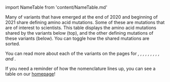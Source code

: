 import NameTable from 'content/NameTable.md'

Many of variants that have emerged at the end of 2020 and beginning of 2021 share defining amino acid mutations. Some of these are mutations that are of interest to scientists. This table displays the amino acid mutations shared by the variants below (top), and the other defining mutations of these variants (below). You can toggle how the shared mutations are sorted.

You can read more about each of the variants on the pages for <Var name="20I (Alpha, V1)" prefix=""/>, <Var name="20H (Beta, V2)" prefix=""/>, <Var name="20J (Gamma, V3)" prefix=""/>, <Var name="21A (Delta)" prefix=""/>, <Var name="21B (Kappa)" prefix=""/>, <Var name="21C (Epsilon)" prefix=""/>, <Var name="21D (Eta)" prefix=""/>, <Var name="21F (Iota)" prefix=""/>, <Var name="21H (Mu)" prefix=""/>, and <Var name="21K" prefix=""/>.

If you need a reminder of how the nomenclature lines up, you can see a table on our [homepage](/)!
